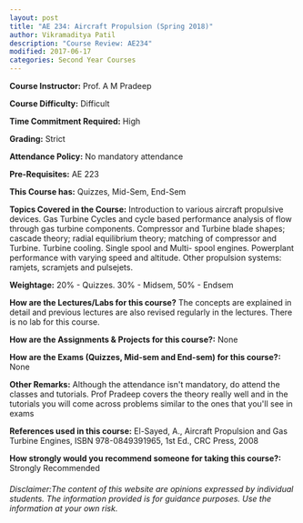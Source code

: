 ```yaml
---
layout: post
title: "AE 234: Aircraft Propulsion (Spring 2018)"
author: Vikramaditya Patil
description: "Course Review: AE234"
modified: 2017-06-17
categories: Second Year Courses
---
```


**Course Instructor:** Prof. A M Pradeep

**Course Difficulty:** Difficult

**Time Commitment Required:** High

**Grading:** Strict

**Attendance Policy:** No mandatory attendance

**Pre-Requisites:** AE 223

**This Course has:** Quizzes, Mid-Sem, End-Sem

**Topics Covered in the Course:**
Introduction to various aircraft propulsive devices. 
Gas Turbine Cycles and cycle based performance analysis of flow through gas turbine components.
Compressor and Turbine blade shapes; cascade theory; radial equilibrium theory; matching of compressor and Turbine. 
Turbine cooling. Single spool and Multi- spool engines. 
Powerplant performance with varying speed and altitude.
Other propulsion systems: ramjets, scramjets and pulsejets. 

**Weightage:**
20% - Quizzes. 30% - Midsem, 50% - Endsem 

**How are the Lectures/Labs for this course?**
The concepts are explained in detail and previous lectures are also revised regularly in the lectures. There is no lab for this course.

**How are the Assignments & Projects for this course?:**
None

**How are the Exams (Quizzes, Mid-sem and End-sem) for this course?:**
None

**Other Remarks:**
Although the attendance isn't mandatory, do attend the classes and tutorials. Prof Pradeep covers the theory really well and in the tutorials you will come across problems similar to the ones that you'll see in exams

**References used in this course:**
El-Sayed, A., Aircraft Propulsion and Gas Turbine Engines, ISBN 978-0849391965, 1st Ed., CRC Press, 2008

**How strongly would you recommend someone for taking this course?:**
Strongly Recommended

###### Disclaimer:The content of this website are opinions expressed by individual students. The information provided is for guidance purposes. Use the information at your own risk.